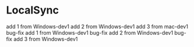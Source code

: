 # LocalSync
add 1 from Windows-dev1
add 2 from Windows-dev1
add 3 from mac-dev1
bug-fix add 1 from Windows-dev1
bug-fix add 2 from Windows-dev1
bug-fix add 3 from Windows-dev1